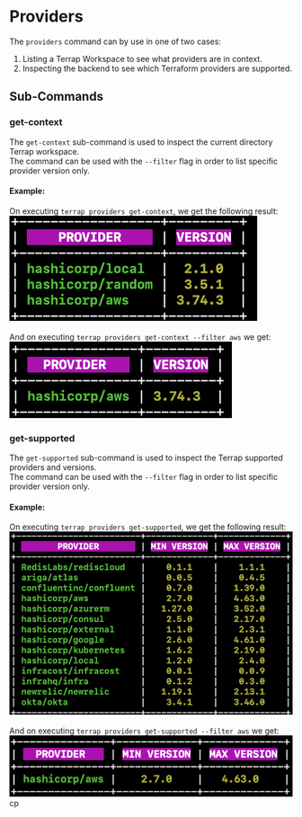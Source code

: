 # Providers
The `providers` command can by use in one of two cases:
1. Listing a Terrap Workspace to see what providers are in context.
2. Inspecting the backend to see which Terraform providers are supported.

## Sub-Commands
### get-context
The `get-context` sub-command is used to inspect the current directory Terrap workspace.<br>
The command can be used with the `--filter` flag in order to list specific provider version only.

#### Example:
On executing `terrap providers get-context`, we get the following result:</br>
![context](images/providers-context.png)
</br></br>
And on executing `terrap providers get-context --filter aws` we get:</br>
![context](images/filtered-providers-context.png)

### get-supported
The `get-supported` sub-command is used to inspect the Terrap supported providers and versions.<br>
The command can be used with the `--filter` flag in order to list specific provider version only.

#### Example:
On executing `terrap providers get-supported`, we get the following result:</br>
![context](images/supported-providers.png)
</br></br>
And on executing `terrap providers get-supported --filter aws` we get:</br>
![context](images/filtered-supported-providers.png)cp